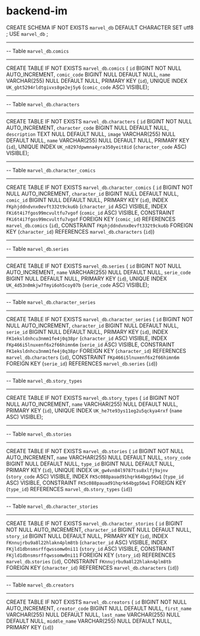 # backend-im

CREATE SCHEMA IF NOT EXISTS `marvel_db` DEFAULT CHARACTER SET utf8 ;
USE `marvel_db` ;

-- -----------------------------------------------------
-- Table `marvel_db`.`comics`
-- -----------------------------------------------------
CREATE TABLE IF NOT EXISTS `marvel_db`.`comics` (
  `id` BIGINT NOT NULL AUTO_INCREMENT,
  `comic_code` BIGINT NULL DEFAULT NULL,
  `name` VARCHAR(255) NULL DEFAULT NULL,
  PRIMARY KEY (`id`),
  UNIQUE INDEX `UK_gbt5294rldtgivxs8ge2ej5y6` (`comic_code` ASC) VISIBLE);


-- -----------------------------------------------------
-- Table `marvel_db`.`characters`
-- -----------------------------------------------------
CREATE TABLE IF NOT EXISTS `marvel_db`.`characters` (
  `id` BIGINT NOT NULL AUTO_INCREMENT,
  `character_code` BIGINT NULL DEFAULT NULL,
  `description` TEXT NULL DEFAULT NULL,
  `image` VARCHAR(255) NULL DEFAULT NULL,
  `name` VARCHAR(255) NULL DEFAULT NULL,
  PRIMARY KEY (`id`),
  UNIQUE INDEX `UK_n8297dpwmna4yra350yeit8id` (`character_code` ASC) VISIBLE);


-- -----------------------------------------------------
-- Table `marvel_db`.`character_comics`
-- -----------------------------------------------------
CREATE TABLE IF NOT EXISTS `marvel_db`.`character_comics` (
  `id` BIGINT NOT NULL AUTO_INCREMENT,
  `character_id` BIGINT NULL DEFAULT NULL,
  `comic_id` BIGINT NULL DEFAULT NULL,
  PRIMARY KEY (`id`),
  INDEX `FKphjddndvnx0evft332t9cku6b` (`character_id` ASC) VISIBLE,
  INDEX `FKi6t4i7fgos99mcvultfu7vgof` (`comic_id` ASC) VISIBLE,
  CONSTRAINT `FKi6t4i7fgos99mcvultfu7vgof`
    FOREIGN KEY (`comic_id`)
    REFERENCES `marvel_db`.`comics` (`id`),
  CONSTRAINT `FKphjddndvnx0evft332t9cku6b`
    FOREIGN KEY (`character_id`)
    REFERENCES `marvel_db`.`characters` (`id`))


-- -----------------------------------------------------
-- Table `marvel_db`.`series`
-- -----------------------------------------------------
CREATE TABLE IF NOT EXISTS `marvel_db`.`series` (
  `id` BIGINT NOT NULL AUTO_INCREMENT,
  `name` VARCHAR(255) NULL DEFAULT NULL,
  `serie_code` BIGINT NULL DEFAULT NULL,
  PRIMARY KEY (`id`),
  UNIQUE INDEX `UK_4d53n0mkjw7fmyi6oh5coy07b` (`serie_code` ASC) VISIBLE);


-- -----------------------------------------------------
-- Table `marvel_db`.`character_series`
-- -----------------------------------------------------
CREATE TABLE IF NOT EXISTS `marvel_db`.`character_series` (
  `id` BIGINT NOT NULL AUTO_INCREMENT,
  `character_id` BIGINT NULL DEFAULT NULL,
  `serie_id` BIGINT NULL DEFAULT NULL,
  PRIMARY KEY (`id`),
  INDEX `FK1eksldnhcu3nmm1fe4j0q38pr` (`character_id` ASC) VISIBLE,
  INDEX `FKp466i5lnuxenf6x2f66himn6m` (`serie_id` ASC) VISIBLE,
  CONSTRAINT `FK1eksldnhcu3nmm1fe4j0q38pr`
    FOREIGN KEY (`character_id`)
    REFERENCES `marvel_db`.`characters` (`id`),
  CONSTRAINT `FKp466i5lnuxenf6x2f66himn6m`
    FOREIGN KEY (`serie_id`)
    REFERENCES `marvel_db`.`series` (`id`))


-- -----------------------------------------------------
-- Table `marvel_db`.`story_types`
-- -----------------------------------------------------
CREATE TABLE IF NOT EXISTS `marvel_db`.`story_types` (
  `id` BIGINT NOT NULL AUTO_INCREMENT,
  `name` VARCHAR(255) NULL DEFAULT NULL,
  PRIMARY KEY (`id`),
  UNIQUE INDEX `UK_he7te93ys11eg2u5qckya4rxf` (`name` ASC) VISIBLE);


-- -----------------------------------------------------
-- Table `marvel_db`.`stories`
-- -----------------------------------------------------
CREATE TABLE IF NOT EXISTS `marvel_db`.`stories` (
  `id` BIGINT NOT NULL AUTO_INCREMENT,
  `name` VARCHAR(255) NULL DEFAULT NULL,
  `story_code` BIGINT NULL DEFAULT NULL,
  `type_id` BIGINT NULL DEFAULT NULL,
  PRIMARY KEY (`id`),
  UNIQUE INDEX `UK_gw4vn84l9787tsu8xlfj9ajnv` (`story_code` ASC) VISIBLE,
  INDEX `FK5c088pauad91hqrk64bgp56w1` (`type_id` ASC) VISIBLE,
  CONSTRAINT `FK5c088pauad91hqrk64bgp56w1`
    FOREIGN KEY (`type_id`)
    REFERENCES `marvel_db`.`story_types` (`id`))


-- -----------------------------------------------------
-- Table `marvel_db`.`character_stories`
-- -----------------------------------------------------
CREATE TABLE IF NOT EXISTS `marvel_db`.`character_stories` (
  `id` BIGINT NOT NULL AUTO_INCREMENT,
  `character_id` BIGINT NULL DEFAULT NULL,
  `story_id` BIGINT NULL DEFAULT NULL,
  PRIMARY KEY (`id`),
  INDEX `FKnnujrbu9a8l22hlakn4plm8tb` (`character_id` ASC) VISIBLE,
  INDEX `FKjld1dbnsmsrffqwssomw0ni11` (`story_id` ASC) VISIBLE,
  CONSTRAINT `FKjld1dbnsmsrffqwssomw0ni11`
    FOREIGN KEY (`story_id`)
    REFERENCES `marvel_db`.`stories` (`id`),
  CONSTRAINT `FKnnujrbu9a8l22hlakn4plm8tb`
    FOREIGN KEY (`character_id`)
    REFERENCES `marvel_db`.`characters` (`id`))


-- -----------------------------------------------------
-- Table `marvel_db`.`creators`
-- -----------------------------------------------------
CREATE TABLE IF NOT EXISTS `marvel_db`.`creators` (
  `id` BIGINT NOT NULL AUTO_INCREMENT,
  `creator_code` BIGINT NULL DEFAULT NULL,
  `first_name` VARCHAR(255) NULL DEFAULT NULL,
  `last_name` VARCHAR(255) NULL DEFAULT NULL,
  `middle_name` VARCHAR(255) NULL DEFAULT NULL,
  PRIMARY KEY (`id`))

